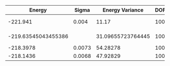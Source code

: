 | Energy              | Sigma  | Energy Variance   | DOF | Einf | Method                                | Reference |
|---------------------|--------|-------------------|-----|------|---------------------------------------|-----------|
| -221.941            | 0.004  | 11.17             | 100 | 0    | VMC with fermions (flux+neel+Jastrow) | [code](https://github.com/varbench/methods/blob/main/scripts/J1J2/square_100_P_0.3/vmc_gutzwiller.sh) |
| -219.63545043455386 |        | 31.09655723764445 | 100 | 0    | DMRG (bond dimension = 1024)          | [code](https://github.com/varbench/methods/blob/main/scripts/J1J2/square_100_P_0.3/dmrg.sh) |
| -218.3978           | 0.0073 | 54.28278          | 100 | 0    | RBM (alpha = 1)                       | [code](https://github.com/varbench/methods/blob/main/scripts/J1J2/square_100_P_0.3/vmc_rbm.sh) |
| -218.1436           | 0.0068 | 47.92829          | 100 | 0    | Jastrow baseline                      | [code](https://github.com/varbench/methods/blob/main/scripts/J1J2/square_100_P_0.3/vmc_jastrow.sh) |
